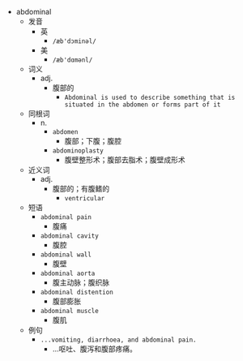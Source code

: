 - abdominal
  - 发音
    - 英
      - `/æb'dɔminəl/`
    - 美
      - `/æb'dɑmənl/`
  - 词义
    - adj.
      - 腹部的
        - `Abdominal is used to describe something that is situated in the abdomen or forms part of it`
  - 同根词
    - n.
      - `abdomen`
        - 腹部；下腹；腹腔
      - `abdominoplasty`
        - 腹壁整形术；腹部去脂术；腹壁成形术
  - 近义词
    - adj.
      - 腹部的；有腹鳍的
        - `ventricular`
  - 短语
    - `abdominal pain`
      - 腹痛 
    - `abdominal cavity`
      - 腹腔 
    - `abdominal wall`
      - 腹壁 
    - `abdominal aorta`
      - 腹主动脉；腹织脉 
    - `abdominal distention`
      - 腹部膨胀 
    - `abdominal muscle`
      - 腹肌 
  - 例句
    - `...vomiting, diarrhoea, and abdominal pain.`
      - …呕吐、腹泻和腹部疼痛。

